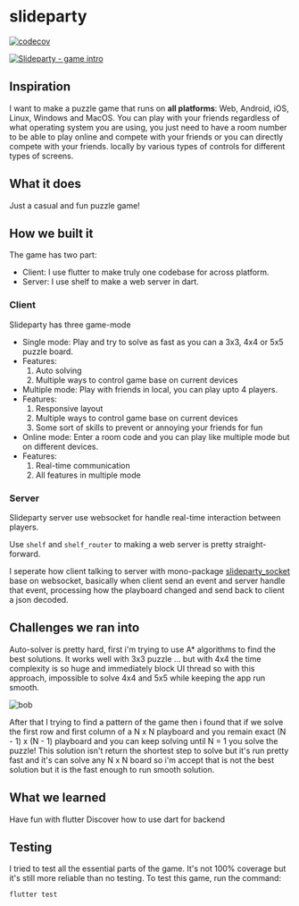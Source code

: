# slideparty

[![codecov](https://codecov.io/gh/definev/slideparty/branch/main/graph/badge.svg?token=J26MGZC9XN)](https://codecov.io/gh/definev/slideparty)

[![Slideparty - game intro](https://img.youtube.com/vi/2pusZqdpOdw/0.jpg)](https://www.youtube.com/watch?v=2pusZqdpOdw)

## Inspiration
I want to make a puzzle game that runs on **all platforms**: Web, Android, iOS, Linux, Windows and MacOS. You can play with your friends regardless of what operating system you are using, you just need to have a room number to be able to play online and compete with your friends or you can directly compete with your friends. locally by various types of controls for different types of screens.

## What it does
Just a casual and fun puzzle game!

## How we built it
The game has two part:
- Client: I use flutter to make truly one codebase for across platform.
- Server: I use shelf to make a web server in dart.

### Client
Slideparty has three game-mode
- Single mode: Play and try to solve as fast as you can a 3x3, 4x4 or 5x5 puzzle board.
- Features:
    1. Auto solving
    2. Multiple ways to control game base on current devices
- Multiple mode: Play with friends in local, you can play upto 4 players.
- Features:
    1. Responsive layout
    2. Multiple ways to control game base on current devices
    3. Some sort of skills to prevent or annoying your friends for fun
- Online mode: Enter a room code and you can play like multiple mode but on different devices.
- Features:
    1. Real-time communication
    2. All features in multiple mode

### Server
Slideparty server use websocket for handle real-time interaction between players.

Use `shelf` and `shelf_router` to making a web server is pretty straight-forward.

I seperate how client talking to server with mono-package [slideparty_socket](https://github.com/definev/slideparty_socket) base on websocket, basically when client send an event and server handle that event, processing how the playboard changed and send back to client a json decoded. 
 

## Challenges we ran into

Auto-solver is pretty hard, first i'm trying to use A* algorithms to find the best solutions. It works well with 3x3 puzzle ... but with 4x4 the time complexity is so huge and immediately block UI thread so with this approach, impossible to solve 4x4 and 5x5 while keeping the app run smooth.

![bob](https://user-images.githubusercontent.com/62325868/152034506-4978f730-f636-4fb1-aa73-44a79ca4e7b0.svg)


After that I trying to find a pattern of the game then i found that if we solve the first row and first column of a N x N playboard and you remain exact (N - 1) x (N - 1) playboard and you can keep solving until N = 1 you solve the puzzle! This solution isn't return the shortest step to solve but it's run pretty fast and it's can solve any N x N board so i'm accept that is not the best solution but it is the fast enough to run smooth solution.

## What we learned

Have fun with flutter
Discover how to use dart for backend

## Testing

I tried to test all the essential parts of the game. It's not 100% coverage but it's still more reliable than no testing. To test this game, run the command:
```
flutter test
```
